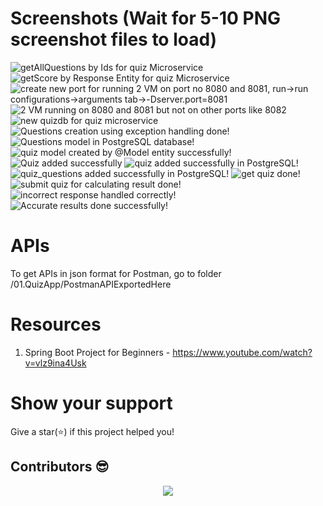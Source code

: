 # Screenshots (Wait for 5-10 PNG screenshot files to load)

<img src="./Screenshots/ss18.PNG" alt="getAllQuestions by Ids for quiz Microservice" >
<img src="./Screenshots/ss19.PNG" alt="getScore by Response Entity for quiz Microservice" >
<img src="./Screenshots/ss20.PNG" alt="create new port for running 2 VM on port no 8080 and 8081, run->run configurations->arguments tab->-Dserver.port=8081" >
<img src="./Screenshots/ss21.gif" alt="2 VM running on 8080 and 8081 but not on other ports like 8082" >
<img src="./Screenshots/ss22.PNG" alt="new quizdb for quiz microservice" >
<img src="./Screenshots/ss7.PNG" alt="Questions creation using exception handling done!" >
<img src="./Screenshots/ss8.PNG" alt="Questions model in PostgreSQL database!" >   
<img src="./Screenshots/ss10.PNG" alt="quiz model created by @Model entity successfully!" >
<img src="./Screenshots/ss11Working.PNG" alt="Quiz added successfully" >
<img src="./Screenshots/ss12.PNG" alt="quiz added successfully in PostgreSQL!" >
<img src="./Screenshots/ss13.PNG" alt="quiz_questions added successfully in PostgreSQL!" >
<img src="./Screenshots/ss14.PNG" alt="get quiz done!" >
<img src="./Screenshots/ss15.PNG" alt="submit quiz for calculating result done!" >
<img src="./Screenshots/ss16.PNG" alt="incorrect response handled correctly!" >
<img src="./Screenshots/ss17.PNG" alt="Accurate results done successfully!" >

# APIs

To get APIs in json format for Postman, go to folder /01.QuizApp/PostmanAPIExportedHere

# Resources

1. Spring Boot Project for Beginners - https://www.youtube.com/watch?v=vlz9ina4Usk

# Show your support

Give a star(⭐️) if this project helped you!

## Contributors 😎

<p align="center"> <a href="https://github.com/KedarKK1/SpringBoot-projects/graphs/contributors"> <img src="https://contrib.rocks/image?repo=KedarKK1/SpringBoot-projects" /> </a> 
</p>

<!-- <br/>
Make sure to credit me in the Footer, if you do end up using it! -->
